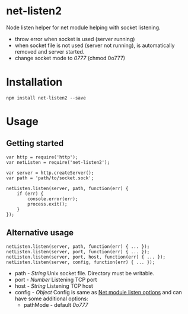 # net-listen2

Node listen helper for net module helping with socket listening.

- throw error when socket is used (server running)
- when socket file is not used (server not running), is automatically removed and server started.
- change socket mode to *0777* (chmod 0o777)


# Installation

	npm install net-listen2 --save
	 
	 
# Usage

## Getting started 

	var http = require('http');
	var netListen = require('net-listen2');
	
	var server = http.createServer();
	var path = 'path/to/socket.sock';
	
	netListen.listen(server, path, function(err) {
		if (err) {
    		console.error(err);
    		process.exit();
    	}
    });


## Alternative usage

	netListen.listen(server, path, function(err) { ... });
	netListen.listen(server, port, function(err) { ... });
	netListen.listen(server, port, host, function(err) { ... });
	netListen.listen(server, config, function(err) { ... });
	
- path - *String* Unix socket file. Directory must be writable.
- port - *Number* Listening TCP port
- host - *String* Listening TCP host
- config - *Object* Config is same as [Net module listen options][1] and can have some additional options: 
	- pathMode - default *0o777*

[1]: https://nodejs.org/api/net.html#net_server_listen_options_callback

